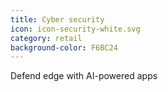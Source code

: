 ```yaml
---
title: Cyber security
icon: icon-security-white.svg
category: retail
background-color: F6BC24
---
```


Defend edge with AI-powered apps
